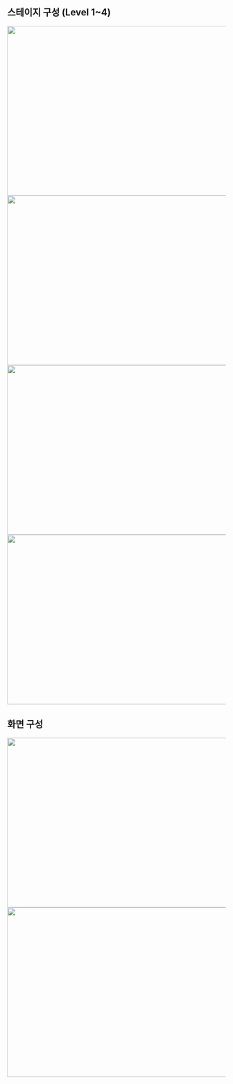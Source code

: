 ## 스테이지 구성 (Level 1~4)
<img src="https://user-images.githubusercontent.com/43926202/182037853-bbcfbba8-f80d-4f3c-bccb-a8a94b7a23e5.jpg"  width="700" height="390"><br>
<img src="https://user-images.githubusercontent.com/43926202/182037855-0b176f8e-c723-40c3-89e6-e9abd2655646.jpg"  width="700" height="390"><br>
<img src="https://user-images.githubusercontent.com/43926202/182037860-7777f106-f72e-4444-b012-26cf2a9ee47c.jpg"  width="700" height="390"><br>
<img src="https://user-images.githubusercontent.com/43926202/182037866-7f86f1d6-93f7-4f75-854e-aa24d6786809.jpg"  width="700" height="390"><br>
## 화면 구성
<img src="https://user-images.githubusercontent.com/43926202/182037869-14cf2832-0615-4f5a-9037-4a8cdaa4a3b7.jpg"  width="700" height="390"><br>
<img src="https://user-images.githubusercontent.com/43926202/182037874-ef9dc4f4-0c98-41a3-9cc2-848779436331.jpg"  width="700" height="390"><br>
